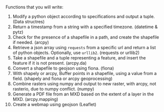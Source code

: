 Functions that you will write:  
1. Modify a python object according to specifications and output a tuple. (Data structres)  
2. Return a timestamp from a string with a specified timezone. (datetime & pytz)  
3. Check for the presence of a shapefile in a path, and create the shapefile if needed. (arcpy)  
4. Retrieve a json array using ```requests``` from a specific url and return a list of python objects. Optionally, use ```urllib2```. (requests or urllib2)  
5. Take a shapefile and a tuple representing a feature, and insert the feature if it is not present. (arcpy.da)
6. Convert a shapefile to geojson using fiona. (fiona)  
7. With shapely or arcpy, Buffer points in a shapefile, using a value from a field. (shapely and fiona or arcpy geoprocessing)  
8. Combine rasters using numpy and output to new raster, with arcpy, not rasterio, due to numpy conflict. (numpy)  
9. Generate a PDF file from an MXD based on the extent of a layer in the MXD. (arcpy.mapping)  
10. Create a webmap using geojson (Leaflet)  
